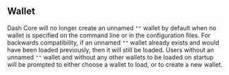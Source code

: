 Wallet
------

Dash Core will no longer create an unnamed `""` wallet by default when no wallet is specified on the command line or in the configuration files.
For backwards compatibility, if an unnamed `""` wallet already exists and would have been loaded previously, then it will still be loaded.
Users without an unnamed `""` wallet and without any other wallets to be loaded on startup  will be prompted to either choose a wallet to load, or to create a new wallet.
